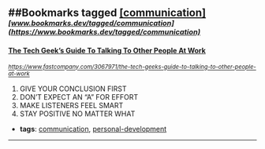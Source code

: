 ##Bookmarks tagged [[communication]](https://www.bookmarks.dev?q=[communication])
_<sup><sup>[www.bookmarks.dev/tagged/communication](https://www.bookmarks.dev/tagged/communication)</sup></sup>_
---
#### [The Tech Geek’s Guide To Talking To Other People At Work](https://www.fastcompany.com/3067971/the-tech-geeks-guide-to-talking-to-other-people-at-work)
_<sup>https://www.fastcompany.com/3067971/the-tech-geeks-guide-to-talking-to-other-people-at-work</sup>_

1. GIVE YOUR CONCLUSION FIRST
2. DON’T EXPECT AN “A” FOR EFFORT
3. MAKE LISTENERS FEEL SMART
4. STAY POSITIVE NO MATTER WHAT
* **tags**: [communication](../tagged/communication.md), [personal-development](../tagged/personal-development.md)
---

